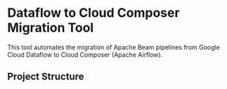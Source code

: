 # Dataflow to Cloud Composer Migration Tool

This tool automates the migration of Apache Beam pipelines from Google Cloud Dataflow to Cloud Composer (Apache Airflow).

## Project Structure 
